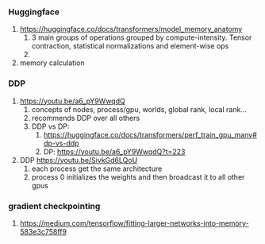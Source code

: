### Huggingface
1. https://huggingface.co/docs/transformers/model_memory_anatomy
	1. 3 main groups of operations grouped by compute-intensity. Tensor contraction, statistical normalizations and element-wise ops
	2. 
2. memory calculation

### DDP
1. https://youtu.be/a6_pY9WwqdQ
	1. concepts of nodes, process/gpu, worlds, global rank, local rank...
	2. recommends DDP over all others
	3. DDP vs DP:
		1. https://huggingface.co/docs/transformers/perf_train_gpu_many#dp-vs-ddp
		2. DP: https://youtu.be/a6_pY9WwqdQ?t=223
1. DDP https://youtu.be/SivkGd6LQoU
	1. each process get the same architecture
	2. process 0 initializes the weights and then broadcast it to all other gpus
### gradient checkpointing
1. https://medium.com/tensorflow/fitting-larger-networks-into-memory-583e3c758ff9
